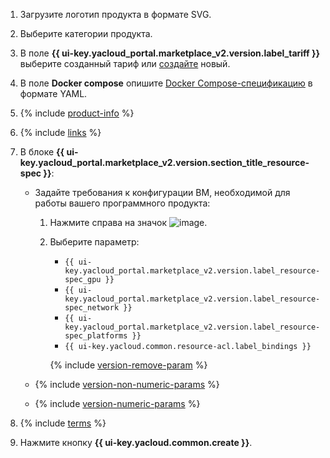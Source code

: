1. Загрузите логотип продукта в формате SVG.

1. Выберите категории продукта.

1. В поле **{{ ui-key.yacloud_portal.marketplace_v2.version.label_tariff }}** выберите созданный тариф или [создайте](../../marketplace/operations/create-tariff.md) новый.

1. В поле **Docker compose** опишите [Docker Compose-спецификацию](../../cos/concepts/coi-specifications.md#compose-spec) в формате YAML.

1. {% include [product-info](product-info.md) %}

1. {% include [links](links.md) %}

1. В блоке **{{ ui-key.yacloud_portal.marketplace_v2.version.section_title_resource-spec }}**:

    * Задайте требования к конфигурации ВМ, необходимой для работы вашего программного продукта:

        1. Нажмите справа на значок ![image](../../_assets/console-icons/plus.svg).

        1. Выберите параметр:

            * `{{ ui-key.yacloud_portal.marketplace_v2.version.label_resource-spec_gpu }}`
            * `{{ ui-key.yacloud_portal.marketplace_v2.version.label_resource-spec_network }}`
            * `{{ ui-key.yacloud_portal.marketplace_v2.version.label_resource-spec_platforms }}`
            * `{{ ui-key.yacloud.common.resource-acl.label_bindings }}`

            {% include [version-remove-param](../../_includes/marketplace/version-remove-param.md) %}

    * {% include [version-non-numeric-params](../../_includes/marketplace/version-non-numeric-params.md) %}
    * {% include [version-numeric-params](../../_includes/marketplace/version-numeric-params.md) %}

1. {% include [terms](terms.md) %}

1. Нажмите кнопку **{{ ui-key.yacloud.common.create }}**.